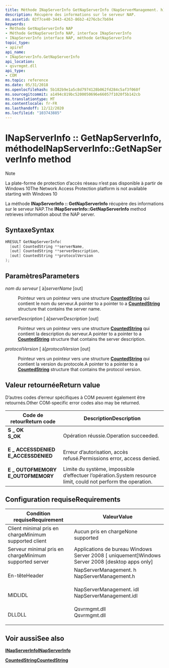 ```yaml
---
title: Méthode INapServerInfo GetNapServerInfo (NapServerManagement. h)
description: Récupère des informations sur le serveur NAP.
ms.assetid: 02f7ce40-3443-4263-86b2-4276cbc7b694
keywords:
- Méthode GetNapServerInfo NAP
- Méthode GetNapServerInfo NAP, interface INapServerInfo
- INapServerInfo interface NAP, méthode GetNapServerInfo
topic_type:
- apiref
api_name:
- INapServerInfo.GetNapServerInfo
api_location:
- qsvrmgmt.dll
api_type:
- COM
ms.topic: reference
ms.date: 05/31/2018
ms.openlocfilehash: 5b182b9e1a5c8d7974128b062fd284c5af3f060f
ms.sourcegitcommit: a1494c819bc5200050696e66057f1020f5b142cb
ms.translationtype: MT
ms.contentlocale: fr-FR
ms.lasthandoff: 12/12/2020
ms.locfileid: "103743885"
---
```

# <a name="inapserverinfogetnapserverinfo-method"></a><span data-ttu-id="71fb3-106">INapServerInfo :: GetNapServerInfo, méthode</span><span class="sxs-lookup"><span data-stu-id="71fb3-106">INapServerInfo::GetNapServerInfo method</span></span>

> [!Note]  
> <span data-ttu-id="71fb3-107">La plate-forme de protection d’accès réseau n’est pas disponible à partir de Windows 10</span><span class="sxs-lookup"><span data-stu-id="71fb3-107">The Network Access Protection platform is not available starting with Windows 10</span></span>

 

<span data-ttu-id="71fb3-108">La méthode **INapServerInfo :: GetNapServerInfo** récupère des informations sur le serveur NAP.</span><span class="sxs-lookup"><span data-stu-id="71fb3-108">The **INapServerInfo::GetNapServerInfo** method retrieves information about the NAP server.</span></span>

## <a name="syntax"></a><span data-ttu-id="71fb3-109">Syntaxe</span><span class="sxs-lookup"><span data-stu-id="71fb3-109">Syntax</span></span>


```C++
HRESULT GetNapServerInfo(
  [out] CountedString **serverName,
  [out] CountedString **serverDescription,
  [out] CountedString **protocolVersion
);
```



## <a name="parameters"></a><span data-ttu-id="71fb3-110">Paramètres</span><span class="sxs-lookup"><span data-stu-id="71fb3-110">Parameters</span></span>

<dl> <dt>

<span data-ttu-id="71fb3-111">*nom du serveur* \[ à\]</span><span class="sxs-lookup"><span data-stu-id="71fb3-111">*serverName* \[out\]</span></span>
</dt> <dd>

<span data-ttu-id="71fb3-112">Pointeur vers un pointeur vers une structure [**CountedString**](/windows/win32/api/naptypes/ns-naptypes-countedstring) qui contient le nom du serveur.</span><span class="sxs-lookup"><span data-stu-id="71fb3-112">A pointer to a pointer to a [**CountedString**](/windows/win32/api/naptypes/ns-naptypes-countedstring) structure that contains the server name.</span></span>

</dd> <dt>

<span data-ttu-id="71fb3-113">*serverDescription* \[ à\]</span><span class="sxs-lookup"><span data-stu-id="71fb3-113">*serverDescription* \[out\]</span></span>
</dt> <dd>

<span data-ttu-id="71fb3-114">Pointeur vers un pointeur vers une structure [**CountedString**](/windows/win32/api/naptypes/ns-naptypes-countedstring) qui contient la description du serveur.</span><span class="sxs-lookup"><span data-stu-id="71fb3-114">A pointer to a pointer to a [**CountedString**](/windows/win32/api/naptypes/ns-naptypes-countedstring) structure that contains the server description.</span></span>

</dd> <dt>

<span data-ttu-id="71fb3-115">*protocolVersion* \[ à\]</span><span class="sxs-lookup"><span data-stu-id="71fb3-115">*protocolVersion* \[out\]</span></span>
</dt> <dd>

<span data-ttu-id="71fb3-116">Pointeur vers un pointeur vers une structure [**CountedString**](/windows/win32/api/naptypes/ns-naptypes-countedstring) qui contient la version du protocole.</span><span class="sxs-lookup"><span data-stu-id="71fb3-116">A pointer to a pointer to a [**CountedString**](/windows/win32/api/naptypes/ns-naptypes-countedstring) structure that contains the protocol version.</span></span>

</dd> </dl>

## <a name="return-value"></a><span data-ttu-id="71fb3-117">Valeur retournée</span><span class="sxs-lookup"><span data-stu-id="71fb3-117">Return value</span></span>

<span data-ttu-id="71fb3-118">D’autres codes d’erreur spécifiques à COM peuvent également être retournés.</span><span class="sxs-lookup"><span data-stu-id="71fb3-118">Other COM-specific error codes also may be returned.</span></span>



| <span data-ttu-id="71fb3-119">Code de retour</span><span class="sxs-lookup"><span data-stu-id="71fb3-119">Return code</span></span>                                                                                     | <span data-ttu-id="71fb3-120">Description</span><span class="sxs-lookup"><span data-stu-id="71fb3-120">Description</span></span>                                                        |
|-------------------------------------------------------------------------------------------------|--------------------------------------------------------------------|
| <dl> <span data-ttu-id="71fb3-121"><dt>**S \_ OK**</dt></span><span class="sxs-lookup"><span data-stu-id="71fb3-121"><dt>**S\_OK** </dt></span></span> </dl>           | <span data-ttu-id="71fb3-122">Opération réussie.</span><span class="sxs-lookup"><span data-stu-id="71fb3-122">Operation succeeded.</span></span><br/>                                    |
| <dl> <span data-ttu-id="71fb3-123"><dt>**E \_ ACCESSDENIED**</dt></span><span class="sxs-lookup"><span data-stu-id="71fb3-123"><dt>**E\_ACCESSDENIED** </dt></span></span> </dl> | <span data-ttu-id="71fb3-124">Erreur d’autorisation, accès refusé.</span><span class="sxs-lookup"><span data-stu-id="71fb3-124">Permissions error, access denied.</span></span><br/>                       |
| <dl> <span data-ttu-id="71fb3-125"><dt>**E \_ OUTOFMEMORY**</dt></span><span class="sxs-lookup"><span data-stu-id="71fb3-125"><dt>**E\_OUTOFMEMORY** </dt></span></span> </dl>  | <span data-ttu-id="71fb3-126">Limite du système, impossible d’effectuer l’opération.</span><span class="sxs-lookup"><span data-stu-id="71fb3-126">System resource limit, could not perform the operation.</span></span><br/> |



 

## <a name="requirements"></a><span data-ttu-id="71fb3-127">Configuration requise</span><span class="sxs-lookup"><span data-stu-id="71fb3-127">Requirements</span></span>



| <span data-ttu-id="71fb3-128">Condition requise</span><span class="sxs-lookup"><span data-stu-id="71fb3-128">Requirement</span></span> | <span data-ttu-id="71fb3-129">Valeur</span><span class="sxs-lookup"><span data-stu-id="71fb3-129">Value</span></span> |
|-------------------------------------|----------------------------------------------------------------------------------------------------|
| <span data-ttu-id="71fb3-130">Client minimal pris en charge</span><span class="sxs-lookup"><span data-stu-id="71fb3-130">Minimum supported client</span></span><br/> | <span data-ttu-id="71fb3-131">Aucun pris en charge</span><span class="sxs-lookup"><span data-stu-id="71fb3-131">None supported</span></span><br/>                                                                          |
| <span data-ttu-id="71fb3-132">Serveur minimal pris en charge</span><span class="sxs-lookup"><span data-stu-id="71fb3-132">Minimum supported server</span></span><br/> | <span data-ttu-id="71fb3-133">Applications de bureau Windows Server 2008 \[ uniquement\]</span><span class="sxs-lookup"><span data-stu-id="71fb3-133">Windows Server 2008 \[desktop apps only\]</span></span><br/>                                               |
| <span data-ttu-id="71fb3-134">En-tête</span><span class="sxs-lookup"><span data-stu-id="71fb3-134">Header</span></span><br/>                   | <dl> <span data-ttu-id="71fb3-135"><dt>NapServerManagement. h</dt></span><span class="sxs-lookup"><span data-stu-id="71fb3-135"><dt>NapServerManagement.h</dt></span></span> </dl>   |
| <span data-ttu-id="71fb3-136">MIDL</span><span class="sxs-lookup"><span data-stu-id="71fb3-136">IDL</span></span><br/>                      | <dl> <span data-ttu-id="71fb3-137"><dt>NapServerManagement. idl</dt></span><span class="sxs-lookup"><span data-stu-id="71fb3-137"><dt>NapServerManagement.idl</dt></span></span> </dl> |
| <span data-ttu-id="71fb3-138">DLL</span><span class="sxs-lookup"><span data-stu-id="71fb3-138">DLL</span></span><br/>                      | <dl> <span data-ttu-id="71fb3-139"><dt>Qsvrmgmt.dll</dt></span><span class="sxs-lookup"><span data-stu-id="71fb3-139"><dt>Qsvrmgmt.dll</dt></span></span> </dl>            |



## <a name="see-also"></a><span data-ttu-id="71fb3-140">Voir aussi</span><span class="sxs-lookup"><span data-stu-id="71fb3-140">See also</span></span>

<dl> <dt>

[<span data-ttu-id="71fb3-141">**INapServerInfo**</span><span class="sxs-lookup"><span data-stu-id="71fb3-141">**INapServerInfo**</span></span>](inapserverinfo.md)
</dt> <dt>

[<span data-ttu-id="71fb3-142">**CountedString**</span><span class="sxs-lookup"><span data-stu-id="71fb3-142">**CountedString**</span></span>](/windows/win32/api/naptypes/ns-naptypes-countedstring)
</dt> </dl>

 

 





